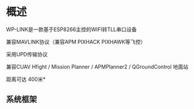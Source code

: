 # 概述

WP-LINK是一款基于ESP8266主控的WIFI转TLL串口设备

兼容MAVLINK协议（兼容APM PIXHACK  PIXHAWK等飞控）

采用UPD传输协议

兼容CUAV Hfight / Mission Planner / APMPlanner2 / QGroundControl 地面站

距离可达 400米\*



## 系统框架





